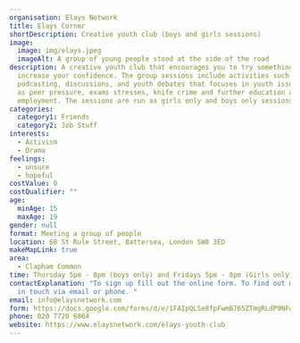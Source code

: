 ```yaml
---
organisation: Elays Network
title: Elays Corner
shortDescription: Creative youth club (boys and girls sessions)
image:
  image: img/elays.jpeg
  imageAlt: A group of young people stood at the side of the road
description: A creative youth club that encourages you to try something new and
  increase your confidence. The group sessions include activities such as
  podcasting, discussions, and youth debates that focuses in youth issues; such
  as peer pressure, exams stresses, knife crime and further education and
  employment. The sessions are run as girls only and boys only sessions.
categories:
  category1: Friends
  category2: Job Stuff
interests:
  - Activism
  - Drama
feelings:
  - unsure
  - hopeful
costValue: 0
costQualifier: ""
age:
  minAge: 15
  maxAge: 19
gender: null
format: Meeting a group of people
location: 68 St Rule Street, Battersea, London SW8 3ED
makeMapLink: true
area:
  - Clapham Common
time: Thursday 5pm - 8pm (boys only) and Fridays 5pm - 8pm (Girls only)
contactExplanation: "To sign up fill out the online form. To find out more, get
  in touch via email or phone. "
email: info@elaysnetwork.com
form: https://docs.google.com/forms/d/e/1FAIpQLSe8fpFwmB765ZTmgRLdP9NFwB4MuCau85hb9v0GBIeJ0M_0Xg/viewform
phone: 020 7720 6864
website: https://www.elaysnetwork.com/elays-youth-club
---
```

